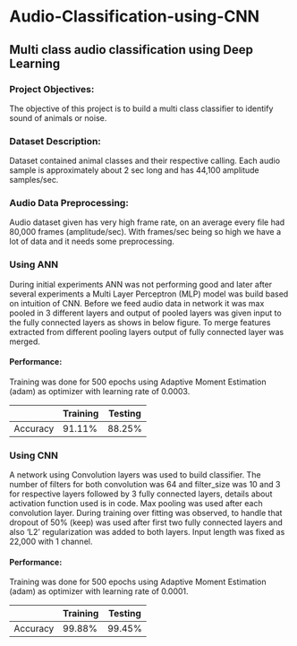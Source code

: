 # Audio-Classification-using-CNN
## Multi class audio classification using Deep Learning

### Project Objectives: 
The objective of this project is to build a multi class classifier to identify sound
of animals or noise.

### Dataset Description:
Dataset contained animal classes and their respective calling. Each audio sample is approximately about 2 sec long and has 44,100 amplitude samples/sec.


### Audio Data Preprocessing:

Audio dataset given has very high frame rate, on an average every file had 80,000 frames (amplitude/sec). With frames/sec being so high we have a lot of data and it needs some preprocessing. 

### Using ANN

During initial experiments ANN was not performing good and later after several experiments a Multi Layer Perceptron (MLP) model was build based on intuition of CNN. Before we feed audio data in network it was max pooled in 3 different layers and output of pooled layers was given input to the fully connected layers as shows in below figure. To merge features extracted from different pooling layers output of fully connected layer was merged.


#### Performance: 

Training was done for 500 epochs using Adaptive Moment Estimation (adam) as optimizer with learning rate of 0.0003.

|            | Training           | Testing        |
|-----| ------------- |:-------------:|
|Accuracy   | 91.11%      | 88.25%       |


### Using CNN

A network using Convolution layers was used to build classifier. The number of filters for both convolution was 64 and filter_size was 10 and 3 for respective layers followed by 3 fully connected layers, details about activation function used is in code. Max pooling was used after each convolution layer. During training over fitting was observed, to handle that dropout of 50% (keep) was used after first two fully connected layers and also ‘L2’ regularization was added to both layers. Input length was fixed as 22,000 with 1 channel. 


#### Performance: 

Training was done for 500 epochs using Adaptive Moment Estimation (adam) as optimizer with learning rate of 0.0001. 


|            | Training           | Testing        |
|-----| ------------- |:-------------:|
|Accuracy   | 99.88%      | 99.45%       |
